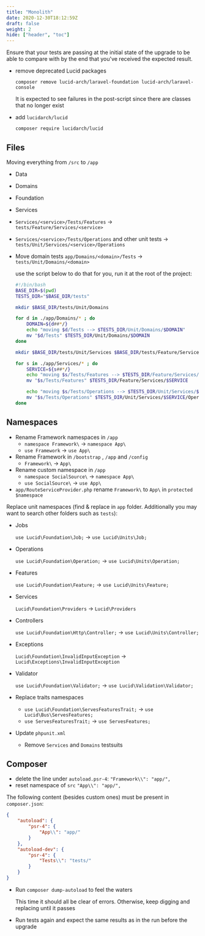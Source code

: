 ```yaml
---
title: "Monolith"
date: 2020-12-30T18:12:59Z
draft: false
weight: 2
hide: ["header", "toc"]
---
```


Ensure that your tests are passing at the initial state of the upgrade to be able to compare with by the end that you've received the expected result.

- remove deprecated Lucid packages

    `composer remove lucid-arch/laravel-foundation lucid-arch/laravel-console`

    It is expected to see failures in the post-script since there are classes that no longer exist

- add `lucidarch/lucid`

    `composer require lucidarch/lucid`

## Files

Moving everything from `/src` to `/app`

- Data
- Domains
- Foundation
- Services

- `Services/<service>/Tests/Features` → `tests/Feature/Services/<service>`
- `Services/<service>/Tests/Operations` and other unit tests → `tests/Unit/Services/<service>/Operations`
- Move domain tests `app/Domains/<domain>/Tests` → `tests/Unit/Domains/<domain>`

    use the script below to do that for you, run it at the root of the project:

    ```bash
    #!/bin/bash
    BASE_DIR=$(pwd)
    TESTS_DIR="$BASE_DIR/tests"

    mkdir $BASE_DIR/tests/Unit/Domains

    for d in ./app/Domains/* ; do
        DOMAIN=${d##*/}
        echo "moving $d/Tests --> $TESTS_DIR/Unit/Domains/$DOMAIN"
        mv "$d/Tests" $TESTS_DIR/Unit/Domains/$DOMAIN
    done

    mkdir $BASE_DIR/tests/Unit/Services $BASE_DIR/tests/Feature/Services

    for s in ./app/Services/* ; do
        SERVICE=${s##*/}
        echo "moving $s/Tests/Features --> $TESTS_DIR/Feature/Services/$SERVICE"
        mv "$s/Tests/Features" $TESTS_DIR/Feature/Services/$SERVICE

        echo "moving $s/Tests/Operations --> $TESTS_DIR/Unit/Services/$SERVICE/Operations"
        mv "$s/Tests/Operations" $TESTS_DIR/Unit/Services/$SERVICE/Operations
    done
    ```

## Namespaces

- Rename Framework namespaces in `/app`
    - `namespace Framework\` → `namespace App\`
    - `use Framework` → `use App\`
- Rename Framework in `/bootstrap` , `/app` and `/config`
    - `Framework\` → `App\`
- Rename custom namespace in `/app`
    - `namespace SocialSource\` → `namespace App\`
    - `use SocialSource\` → `use App\`
- `app/RouteServiceProvider.php` rename `Framework\` to `App\` in `protected $namespace`

Replace unit namespaces (find & replace in `app` folder. Additionally you may want to search other folders such as `tests`):

- Jobs

    `use Lucid\Foundation\Job;` → `use Lucid\Units\Job;`

- Operations

    `use Lucid\Foundation\Operation;` → `use Lucid\Units\Operation;`

- Features

    `use Lucid\Foundation\Feature;` → `use Lucid\Units\Feature;`

- Services

    `Lucid\Foundation\Providers` → `Lucid\Providers`

- Controllers

    `use Lucid\Foundation\Http\Controller;` → `use Lucid\Units\Controller;`

- Exceptions

    `Lucid\Foundation\InvalidInputException` → `Lucid\Exceptions\InvalidInputException`

- Validator

    `use Lucid\Foundation\Validator;` → `use Lucid\Validation\Validator;`

- Replace traits namespaces
    - `use Lucid\Foundation\ServesFeaturesTrait;` → `use Lucid\Bus\ServesFeatures;`
    - `use ServesFeaturesTrait;` → `use ServesFeatures;`
- Update `phpunit.xml`
    - Remove `Services` and `Domains` testsuits

## Composer

- delete the line under `autoload.psr-4`: `"Framework\\": "app/",`
- reset namespace of `src` `"App\\": "app/",`

The following content (besides custom ones) must be present in `composer.json`:

```json
{
    "autoload": {
        "psr-4": {
            "App\\": "app/"
        }
    },
    "autoload-dev": {
        "psr-4": {
            "Tests\\": "tests/"
        }
    }
}
```

- Run `composer dump-autoload` to feel the waters

    This time it should all be clear of errors. Otherwise, keep digging and replacing until it passes

- Run tests again and expect the same results as in the run before the upgrade
